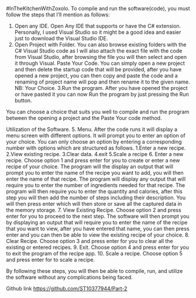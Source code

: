 
#InTheKitchenWithZoxolo.
To compile and run the software(code), you must follow the steps that I’ll mention as follows:
1. Open any IDE.
Open Any IDE that supports or have the C# extension. Personally, I used Visual Studio so it might be a good idea and easier just to download the Visual Studio IDE.
2. Open Project with Folder.
You can also browse existing folders with the C# Visual Studio code as I will also attach the exact file with the code from Visual Studio, after browsing the file you will then select and open it through Visual.
Paste Your Code.
You can simply open a new project and then delete the startup code that will be provided, after you have opened a new project, you can then copy and paste the code and a renaming of project name will pop and then rename it to the given name.
NB: Your Choice.
3.Run the program.
After you have opened the project or have pasted it you can now Run the program by just pressing the Run button.

You can choose a choice that suits you well to compile and run the program between the opening a project and the Paste Your code method.

Utilization of the Software.
5. Menu.
After the code runs it will display a menu screen with different options.
It will prompt you to enter an option of your choice.
You can only choose an option by entering a corresponding number with options which are structured as follows.
1.Enter a new recipe.
2.View existing recipe.
3.Clear data.
4.exit
5.Scale a recipe
6. Enter a new recipe.
Choose option 1 and press enter for you to create or enter a new recipe of your choice.
The program will the display an output that will prompt you to enter the name of the recipe you want to add, you will then enter the name of that recipe.
The program will display any output that will require you to enter the number of ingredients needed for that recipe.
The program will then require you to enter the quantity and calories, after this step you will then add the number of steps including their description.
You will then press enter which will then store or save all the captured data in the memory storage.
7. View Existing Recipe.
Choose option 2 and press enter for you to proceed to the next step.
The software will then prompt you by displaying an output that will require you to enter the name of the recipe that you want to view, after you have entered that name, you can then press enter and you can then be able to view the existing recipe of your choice.
8. Clear Recipe.
Choose option 3 and press enter for you to clear all the existing or entered recipes.
9. Exit.
Choose option 4 and press enter for you to exit the program of the recipe app.
10. Scale a recipe.
Choose option 5 and press enter for to scale a recipe.

By following these steps, you will then be able to compile, run, and utilize the software without any complications being faced.

  Github link https://github.com/ST10377944/Part-2 
